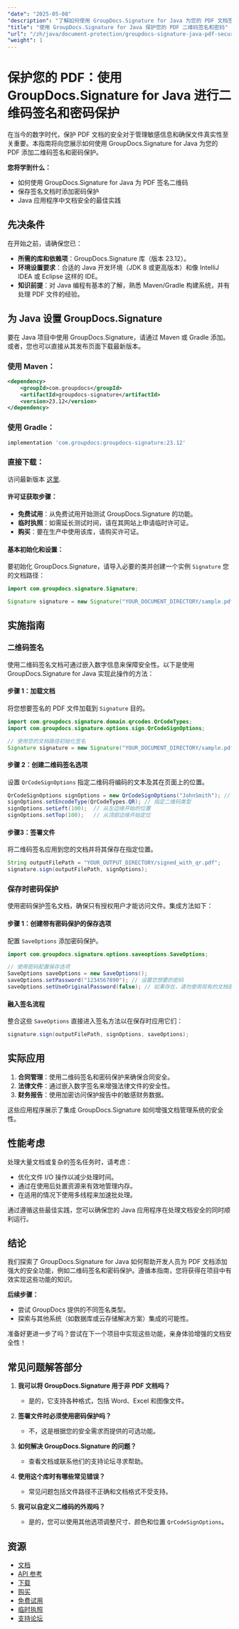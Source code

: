 ```yaml
---
"date": "2025-05-08"
"description": "了解如何使用 GroupDocs.Signature for Java 为您的 PDF 文档签名，并通过二维码签名和密码保护功能进行保护。增强 Java 应用程序中的文档安全性。"
"title": "使用 GroupDocs.Signature for Java 保护您的 PDF 二维码签名和密码"
"url": "/zh/java/document-protection/groupdocs-signature-java-pdf-security-guide/"
"weight": 1
---
```


# 保护您的 PDF：使用 GroupDocs.Signature for Java 进行二维码签名和密码保护

在当今的数字时代，保护 PDF 文档的安全对于管理敏感信息和确保文件真实性至关重要。本指南将向您展示如何使用 GroupDocs.Signature for Java 为您的 PDF 添加二维码签名和密码保护。

**您将学到什么：**
- 如何使用 GroupDocs.Signature for Java 为 PDF 签名二维码
- 保存签名文档时添加密码保护
- Java 应用程序中文档安全的最佳实践

## 先决条件
在开始之前，请确保您已：
- **所需的库和依赖项**：GroupDocs.Signature 库（版本 23.12）。
- **环境设置要求**：合适的 Java 开发环境（JDK 8 或更高版本）和像 IntelliJ IDEA 或 Eclipse 这样的 IDE。
- **知识前提**：对 Java 编程有基本的了解，熟悉 Maven/Gradle 构建系统，并有处理 PDF 文件的经验。

## 为 Java 设置 GroupDocs.Signature
要在 Java 项目中使用 GroupDocs.Signature，请通过 Maven 或 Gradle 添加。或者，您也可以直接从其发布页面下载最新版本。

### 使用 Maven：
```xml
<dependency>
    <groupId>com.groupdocs</groupId>
    <artifactId>groupdocs-signature</artifactId>
    <version>23.12</version>
</dependency>
```

### 使用 Gradle：
```gradle
implementation 'com.groupdocs:groupdocs-signature:23.12'
```

### 直接下载：
访问最新版本 [这里](https://releases。groupdocs.com/signature/java/).

#### 许可证获取步骤：
- **免费试用**：从免费试用开始测试 GroupDocs.Signature 的功能。
- **临时执照**：如需延长测试时间，请在其网站上申请临时许可证。
- **购买**：要在生产中使用该库，请购买许可证。

#### 基本初始化和设置：
要初始化 GroupDocs.Signature，请导入必要的类并创建一个实例 `Signature` 您的文档路径：

```java
import com.groupdocs.signature.Signature;

Signature signature = new Signature("YOUR_DOCUMENT_DIRECTORY/sample.pdf");
```

## 实施指南
### 二维码签名
使用二维码签名文档可通过嵌入数字信息来保障安全性。以下是使用 GroupDocs.Signature for Java 实现此操作的方法：

#### 步骤 1：加载文档
将您想要签名的 PDF 文件加载到 `Signature` 目的。

```java
import com.groupdocs.signature.domain.qrcodes.QrCodeTypes;
import com.groupdocs.signature.options.sign.QrCodeSignOptions;

// 使用您的文档路径初始化签名
Signature signature = new Signature("YOUR_DOCUMENT_DIRECTORY/sample.pdf");
```

#### 步骤 2：创建二维码签名选项
设置 `QrCodeSignOptions` 指定二维码将编码的文本及其在页面上的位置。

```java
QrCodeSignOptions signOptions = new QrCodeSignOptions("JohnSmith"); // 将此文本编码为二维码
signOptions.setEncodeType(QrCodeTypes.QR); // 指定二维码类型
signOptions.setLeft(100);  // 从左边缘开始的位置
signOptions.setTop(100);   // 从顶部边缘开始定位
```

#### 步骤3：签署文件
将二维码签名应用到您的文档并将其保存在指定位置。

```java
String outputFilePath = "YOUR_OUTPUT_DIRECTORY/signed_with_qr.pdf";
signature.sign(outputFilePath, signOptions);
```

### 保存时密码保护
使用密码保护签名文档，确保只有授权用户才能访问文件。集成方法如下：

#### 步骤 1：创建带有密码保护的保存选项
配置 `SaveOptions` 添加密码保护。

```java
import com.groupdocs.signature.options.saveoptions.SaveOptions;

// 使用密码配置保存选项
SaveOptions saveOptions = new SaveOptions();
saveOptions.setPassword("1234567890"); // 设置您想要的密码
saveOptions.setUseOriginalPassword(false); // 如果存在，请勿使用现有的文档密码
```

#### 融入签名流程
整合这些 `SaveOptions` 直接进入签名方法以在保存时应用它们：

```java
signature.sign(outputFilePath, signOptions, saveOptions);
```

## 实际应用
1. **合同管理**：使用二维码签名和密码保护来确保合同安全。
2. **法律文件**：通过嵌入数字签名来增强法律文件的安全性。
3. **财务报告**：使用加密访问保护报告中的敏感财务数据。

这些应用程序展示了集成 GroupDocs.Signature 如何增强文档管理系统的安全性。

## 性能考虑
处理大量文档或复杂的签名任务时，请考虑：
- 优化文件 I/O 操作以减少处理时间。
- 通过在使用后处置资源来有效地管理内存。
- 在适用的情况下使用多线程来加速批处理。

通过遵循这些最佳实践，您可以确保您的 Java 应用程序在处理文档安全的同时顺利运行。

## 结论
我们探索了 GroupDocs.Signature for Java 如何帮助开发人员为 PDF 文档添加强大的安全功能，例如二维码签名和密码保护。遵循本指南，您将获得在项目中有效实现这些功能的知识。

**后续步骤：**
- 尝试 GroupDocs 提供的不同签名类型。
- 探索与其他系统（如数据库或云存储解决方案）集成的可能性。

准备好更进一步了吗？尝试在下一个项目中实现这些功能，亲身体验增强的文档安全性！

## 常见问题解答部分
1. **我可以将 GroupDocs.Signature 用于非 PDF 文档吗？**
   - 是的，它支持各种格式，包括 Word、Excel 和图像文件。
   
2. **签署文件时必须使用密码保护吗？**
   - 不，这是根据您的安全需求而提供的可选功能。
3. **如何解决 GroupDocs.Signature 的问题？**
   - 查看文档或联系他们的支持论坛寻求帮助。
4. **使用这个库时有哪些常见错误？**
   - 常见问题包括文件路径不正确和文档格式不受支持。
5. **我可以自定义二维码的外观吗？**
   - 是的，您可以使用其他选项调整尺寸、颜色和位置 `QrCodeSignOptions`。

## 资源
- [文档](https://docs.groupdocs.com/signature/java/)
- [API 参考](https://reference.groupdocs.com/signature/java/)
- [下载](https://releases.groupdocs.com/signature/java/)
- [购买](https://purchase.groupdocs.com/buy)
- [免费试用](https://releases.groupdocs.com/signature/java/)
- [临时执照](https://purchase.groupdocs.com/temporary-license/)
- [支持论坛](https://forum.groupdocs.com/c/signature/)